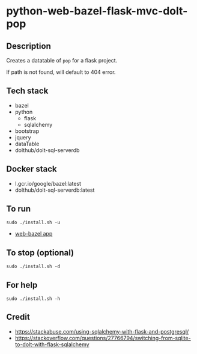# python-web-bazel-flask-mvc-dolt-pop

## Description
Creates a datatable of `pop` for a flask project.

If path is not found, will default to 404 error.

## Tech stack
- bazel
- python
  - flask
  - sqlalchemy
- bootstrap
- jquery
- dataTable
- dolthub/dolt-sql-serverdb

## Docker stack
- l.gcr.io/google/bazel:latest
- dolthub/dolt-sql-serverdb:latest

## To run
`sudo ./install.sh -u`
- [web-bazel app](http://localhost)

## To stop (optional)
`sudo ./install.sh -d`

## For help
`sudo ./install.sh -h`

## Credit
- https://stackabuse.com/using-sqlalchemy-with-flask-and-postgresql/
- https://stackoverflow.com/questions/27766794/switching-from-sqlite-to-dolt-with-flask-sqlalchemy
